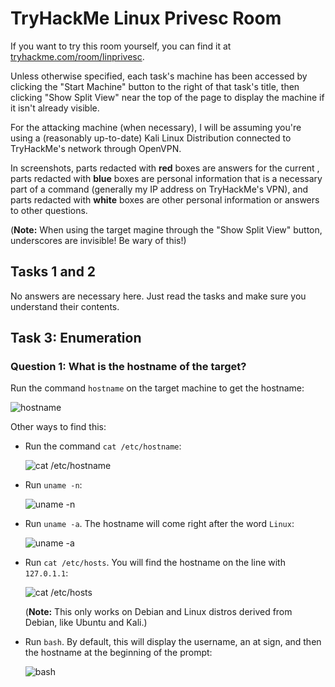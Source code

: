 # TryHackMe Linux Privesc Room
If you want to try this room yourself, you can find it at [tryhackme.com/room/linprivesc](https://tryhackme.com/room/linprivesc).

Unless otherwise specified, each task's machine has been accessed by clicking the "Start Machine" button to the right of that task's title, then clicking "Show Split View" near the top of the page to display the machine if it isn't already visible.

For the attacking machine (when necessary), I will be assuming you're using a (reasonably up-to-date) Kali Linux Distribution connected to TryHackMe's network through OpenVPN.

In screenshots, parts redacted with **red** boxes are answers for the current , parts redacted with **blue** boxes are personal information that is a necessary part of a command (generally my IP address on TryHackMe's VPN), and parts redacted with **white** boxes are other personal information or answers to other questions.

(**Note:** When using the target magine through the "Show Split View" button, underscores are invisible! Be wary of this!)
## Tasks 1 and 2
No answers are necessary here. Just read the tasks and make sure you understand their contents.

## Task 3: Enumeration 
### Question 1: What is the hostname of the target?
Run the command `hostname` on the target machine to get the hostname:

![hostname](https://user-images.githubusercontent.com/22843584/147180393-77710856-106d-4dab-95bc-2f3cfefbd534.png)

Other ways to find this:
* Run the command `cat /etc/hostname`:

   ![cat /etc/hostname](https://user-images.githubusercontent.com/22843584/147181944-8dff09f1-3b79-42d6-84f0-0e5ffc4cc58f.png)
* Run `uname -n`:

   ![uname -n](https://user-images.githubusercontent.com/22843584/147182484-ddcb892b-92d5-4845-8994-642f7ead2333.png)
* Run `uname -a`. The hostname will come right after the word `Linux`:

   ![uname -a](https://user-images.githubusercontent.com/22843584/147183392-da80699a-eedd-4d04-bc58-48baae35f019.png)

* Run `cat /etc/hosts`. You will find the hostname on the line with `127.0.1.1`:

   ![cat /etc/hosts](https://user-images.githubusercontent.com/22843584/147184462-08ee5048-78d3-4bc6-99c1-906de96a6d7d.png)
   
   (**Note:** This only works on Debian and Linux distros derived from Debian, like Ubuntu and Kali.)

* Run `bash`. By default, this will display the username, an at sign, and then the hostname at the beginning of the prompt:

   ![bash](https://user-images.githubusercontent.com/22843584/147185293-972c09a0-07f5-4a3e-bceb-3563c9cb018a.png)
